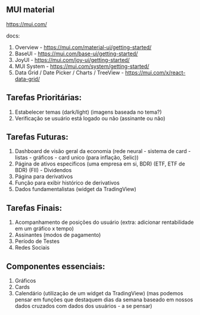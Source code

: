 ## MUI material
https://mui.com/

docs:
1. Overview - https://mui.com/material-ui/getting-started/
2. BaseUI - https://mui.com/base-ui/getting-started/
3. JoyUI - https://mui.com/joy-ui/getting-started/
4. MUI System - https://mui.com/system/getting-started/
5. Data Grid / Date Picker / Charts / TreeView - https://mui.com/x/react-data-grid/

## Tarefas Prioritárias:

1. Estabelecer temas (dark/light) (imagens baseada no tema?)
2. Verificação se usuário está logado ou não (assinante ou não)

## Tarefas Futuras:

1. Dashboard de visão geral da economia
     (rede neural - sistema de card - listas - gráficos - card unico (para inflação, Selic))
2. Página de ativos específicos (uma empresa em si, BDR) (ETF, ETF de BDR) (FII) - Dividendos
3. Página para derivativos
4. Função para exibir histórico de derivativos
5. Dados fundamentalistas (widget da TradingView)

## Tarefas Finais:
1. Acompanhamento de posições do usuário (extra: adicionar rentabilidade em um gráfico x tempo)
2. Assinantes (modos de pagamento)
3. Período de Testes
4. Redes Sociais

## Componentes essenciais:
1. Gráficos
2. Cards
3. Calendário (utilização de um widget da TradingView) (mas podemos pensar em funções que destaquem dias da semana baseado em nossos dados cruzados com dados dos usuários -  a se pensar)
